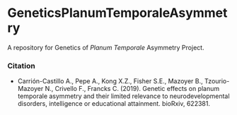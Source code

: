 # GeneticsPlanumTemporaleAsymmetry
A repository for Genetics of _Planum Temporale_ Asymmetry Project.

### Citation

* Carrión-Castillo A., Pepe A., Kong X.Z., Fisher S.E., Mazoyer B., Tzourio-Mazoyer N., Crivello F., Francks C. (2019). Genetic effects on planum temporale asymmetry and their limited relevance to neurodevelopmental disorders, intelligence or educational attainment. bioRxiv, 622381.
